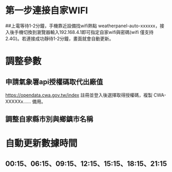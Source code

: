 # 第一步連接自家WIFI
##上電等待1-2分鐘，手機靠近設備找wifi熱點 weatherpanel-auto-xxxxxx，接入後手機切換到瀏覽器輸入192.168.4.1即可指定自家wifi與密碼(wifi 僅支持 2.4G)。若連接成功靜待1-2分鐘，畫面就會自動更新。

# 調整參數
  ## 申請氣象署api授權碼取代出廠值
  https://opendata.cwa.gov.tw/index  註冊並登入後選擇取得授權碼，複製  CWA-XXXXXx......  備用。
  ## 調整自家縣市別與鄉鎮市名稱

# 自動更新數據時間
  ## 00:15、06:15、09:15、12:15、15:15、18:15、21:15

